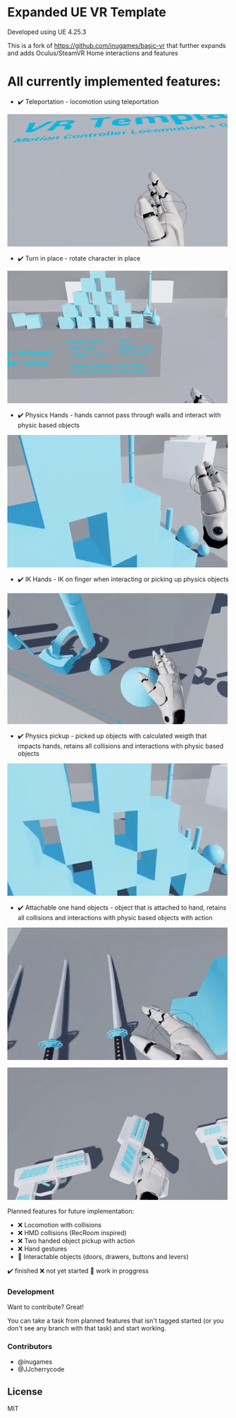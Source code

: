 # Expanded UE VR Template

Developed using UE 4.25.3

This is a fork of https://github.com/inugames/basic-vr that further expands and adds Oculus/SteamVR Home interactions and features

# All currently implemented features:

  - :heavy_check_mark: Teleportation - locomotion using teleportation
  
![teleport](./gif/teleport.gif)

  - :heavy_check_mark: Turn in place - rotate character in place
  
![rotation](./gif/rotation.gif)

  - :heavy_check_mark: Physics Hands - hands cannot pass through walls and interact with physic based objects
  
![physic_hands](./gif/physic_hands.gif)

  - :heavy_check_mark: IK Hands - IK on finger when interacting or picking up physics objects
  
![ik](./gif/ik.gif)

  - :heavy_check_mark: Physics pickup - picked up objects with calculated weigth that impacts hands, retains all collisions and interactions with physic based objects
  
![physics_objects](./gif/physics_objects.gif)

  - :heavy_check_mark: Attachable one hand objects - object that is attached to hand, retains all collisions and interactions with physic based objects with action
  
![attachable_object](./gif/attachable_object.gif)

![gun](./gif/gun.gif)

Planned features for future implementation:
  - :x: Locomotion with collisions
  - :x: HMD collisions (RecRoom inspired)
  - :x: Two handed object pickup with action
  - :x: Hand gestures
  - :construction: Interactable objects (doors, drawers, buttons and levers)

:heavy_check_mark: finished
:x: not yet started
:construction: work in proggress


### Development

Want to contribute? Great!

You can take a task from planned features that isn't tagged started (or you don't see any branch with that task) and start working.


### Contributors

 - @inugames
 - @JJcherrycode

License
----

MIT

